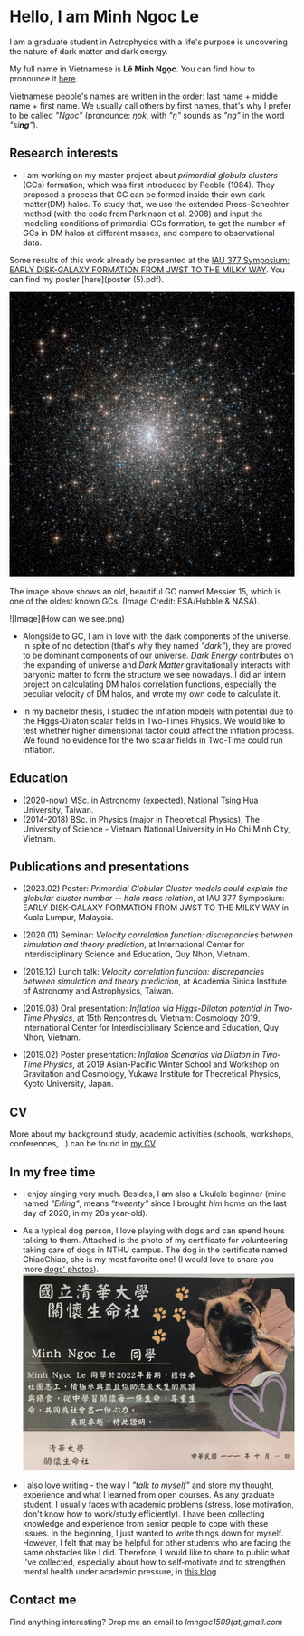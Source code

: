 # Hello, I am Minh Ngoc Le

I am a graduate student in Astrophysics with a life's purpose is uncovering the nature of dark matter and dark energy.

My full name in Vietnamese is **Lê Minh Ngọc**. You can find how to pronounce it [here](https://forvo.com/user/ngocle0915/).

Vietnamese people's names are written in the order: last name + middle name + first name.  We usually call others by first names, that's why I prefer to be called _"Ngoc"_ (pronounce: _ŋok_, with _"ŋ"_ sounds as _"ng"_ in the word _"si**ng**"_). 


## Research interests
- I am working on my master project about _primordial globula clusters_ (GCs) formation, which was first introduced by Peeble (1984). They proposed a process that GC can be formed inside their own dark matter(DM) halos. To study that, we use the extended Press-Schechter method (with the code from Parkinson et al. 2008) and input the modeling conditions of primordial GCs formation, to get the number of GCs in DM halos at different masses, and compare to observational data.  

Some results of this work already be presented at the [IAU 377 Symposium: EARLY DISK-GALAXY FORMATION
FROM JWST TO THE MILKY WAY](https://www.mso.anu.edu.au/~yting/Malaysia_IAU/). You can find my poster [here](poster (5).pdf).

![Image](m15-closer.jpg)

The image above shows an old, beautiful GC named Messier 15, which is one of the oldest known GCs. (Image Credit: ESA/Hubble & NASA).

![Image](How can we see.png)

- Alongside to GC, I am in love with the dark components of the universe. In spite of no detection (that's why they named _"dark"_), they are proved to be dominant components of our universe. _Dark Energy_ contributes on the expanding of universe and _Dark Matter_ gravitationally interacts with baryonic matter to form the structure we see nowadays. I did an intern project on calculating DM halos correlation functions, especially the peculiar velocity of DM halos, and wrote my own code to calculate it.

- In my bachelor thesis, I studied the inflation models with potential due to the Higgs-Dilaton scalar fields in Two-Times Physics. We would like to test whether higher dimensional factor could affect the inflation process. We found no evidence for the two scalar fields in Two-Time could run inflation.  
 

## Education

- (2020-now) MSc. in Astronomy (expected), National Tsing Hua University, Taiwan. 
- (2014-2018) BSc. in Physics (major in Theoretical Physics), The University of Science - Vietnam National University in Ho Chi Minh City, Vietnam.

## Publications and presentations

- (2023.02) Poster: _Primordial Globular Cluster models could explain the globular cluster number --  halo mass relation_, at IAU 377 Symposium: EARLY DISK-GALAXY FORMATION
FROM JWST TO THE MILKY WAY in Kuala Lumpur, Malaysia.

- (2020.01) Seminar: _Velocity correlation function: discrepancies between simulation and theory prediction_, at International Center for Interdisciplinary Science and Education, Quy Nhon, Vietnam.

- (2019.12) Lunch talk: _Velocity correlation function: discrepancies between simulation and theory prediction_, at Academia Sinica Institute of Astronomy and Astrophysics, Taiwan.

- (2019.08) Oral presentation: _Inflation via Higgs-Dilaton potential in Two-Time Physics_, at 15th Rencontres du Vietnam: Cosmology 2019, International Center for Interdisciplinary Science and Education, Quy Nhon, Vietnam.
 
 - (2019.02) Poster presentation: _Inflation Scenarios via Dilaton in Two-Time Physics_, at 2019 Asian-Pacific Winter School and Workshop on Gravitation and Cosmology, Yukawa Institute for Theoretical Physics, Kyoto University, Japan.	

## CV
More about my background study, academic activities (schools, workshops, conferences,...) can be found in [my CV](Minh_Ngoc_LE_CV.pdf)

## In my free time

- I enjoy singing very much. Besides, I am also a Ukulele beginner (mine named _"Erling"_, means _"tweenty"_ since I brought _him_ home on the last day of 2020, in my 20s year-old).
- As a typical dog person, I love playing with dogs and can spend hours talking to them. Attached is the photo of my certificate for volunteering taking care of dogs in NTHU campus. The dog in the certificate named ChiaoChiao, she is my most favorite one! (I would love to share you more [dogs' photos](https://www.instagram.com/schrodinger_dogs/)).
![Image](chiao.jpg)


- I also love writing - the way I _"talk to myself"_ and store my thought, experience and what I learned from open courses. As any graduate student, I usually faces with academic problems (stress, lose motivation, don't know how to work/study efficiently). I have been collecting knowledge and experience from senior people to cope with these issues. In the beginning, I just wanted to write things down for myself. However, I felt that may be helpful for other students who are facing the same obstacles like I did. Therefore, I would like to share to public what I've collected, especially about how to self-motivate and to strengthen mental health under academic pressure, in [this blog](https://life-of-a-grad-student.blogspot.com/).

## Contact me

Find anything interesting? Drop me an email to _lmngoc1509(at)gmail.com_
